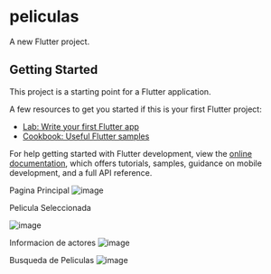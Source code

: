 # peliculas

A new Flutter project.

## Getting Started

This project is a starting point for a Flutter application.

A few resources to get you started if this is your first Flutter project:

- [Lab: Write your first Flutter app](https://docs.flutter.dev/get-started/codelab)
- [Cookbook: Useful Flutter samples](https://docs.flutter.dev/cookbook)

For help getting started with Flutter development, view the
[online documentation](https://docs.flutter.dev/), which offers tutorials,
samples, guidance on mobile development, and a full API reference.


Pagina Principal
![image](https://user-images.githubusercontent.com/56771357/218789109-53d2bbb2-9bf0-4d89-92d5-eea3b56b4350.png)



Pelicula Seleccionada

![image](https://user-images.githubusercontent.com/56771357/218789239-bbeda78b-bc3a-4c31-80e7-afe3ef230761.png)


Informacion de actores
![image](https://user-images.githubusercontent.com/56771357/218789406-7b1e96c1-907c-47a5-a028-e9cd3d326bfe.png)


Busqueda de Peliculas
![image](https://user-images.githubusercontent.com/56771357/218789495-f78e87a8-6048-46bc-8b4a-2d1df5aa66fc.png)
